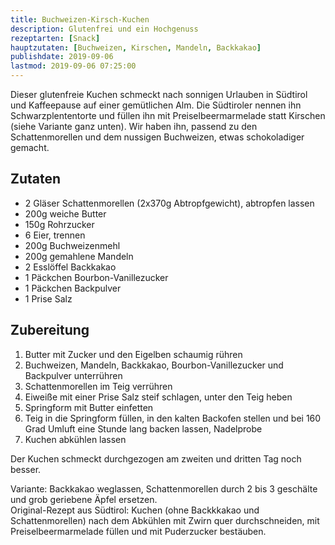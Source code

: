 ```yaml
---
title: Buchweizen-Kirsch-Kuchen
description: Glutenfrei und ein Hochgenuss
rezeptarten: [Snack]
hauptzutaten: [Buchweizen, Kirschen, Mandeln, Backkakao]
publishdate: 2019-09-06
lastmod: 2019-09-06 07:25:00
---
```


Dieser glutenfreie Kuchen schmeckt nach sonnigen Urlauben in Südtirol und Kaffeepause auf einer gemütlichen Alm. Die Südtiroler nennen ihn Schwarzplententorte und füllen ihn mit Preiselbeermarmelade statt Kirschen (siehe Variante ganz unten). Wir haben ihn, passend zu den Schattenmorellen und dem nussigen Buchweizen, etwas schokoladiger gemacht.

## Zutaten

- 2 Gläser Schattenmorellen (2x370g Abtropfgewicht), abtropfen lassen
- 200g weiche Butter
- 150g Rohrzucker
- 6 Eier, trennen
- 200g Buchweizenmehl
- 200g gemahlene Mandeln
- 2 Esslöffel Backkakao
- 1 Päckchen Bourbon-Vanillezucker
- 1 Päckchen Backpulver
- 1 Prise Salz


## Zubereitung

1. Butter mit Zucker und den Eigelben schaumig rühren
2. Buchweizen, Mandeln,  Backkakao, Bourbon-Vanillezucker und Backpulver unterrühren
3. Schattenmorellen im Teig verrühren
4. Eiweiße mit einer Prise Salz steif schlagen, unter den Teig heben 
5. Springform mit Butter einfetten
6. Teig in die Springform füllen, in den kalten Backofen stellen und bei 160 Grad Umluft eine Stunde lang backen lassen, Nadelprobe
7. Kuchen abkühlen lassen

Der Kuchen schmeckt durchgezogen am zweiten und dritten Tag noch besser.        

Variante: Backkakao weglassen, Schattenmorellen durch 2 bis 3 geschälte und grob geriebene Äpfel ersetzen.        
Original-Rezept aus Südtirol: Kuchen (ohne Backkkakao und Schattenmorellen) nach dem Abkühlen mit Zwirn quer durchschneiden, mit Preiselbeermarmelade füllen und mit Puderzucker bestäuben.
